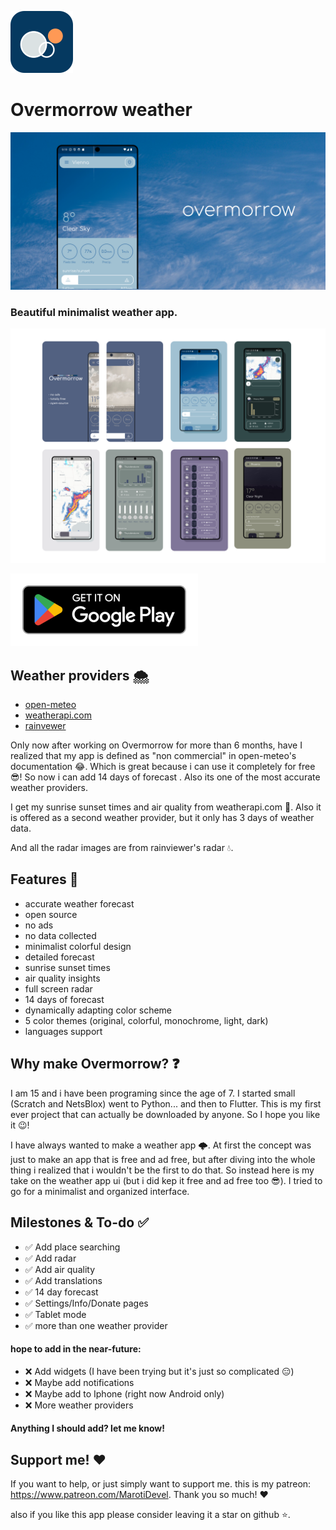 ![app_screens](Screenshots/Overmorrow_white_circle_mini.png)

# Overmorrow weather

![app_gallery](Screenshots/new_preview.png)

### Beautiful minimalist weather app. 

![app_screens](Screenshots/app_gallery3.png)

[![Download on Google Play](/Screenshots/play_badge4.png 'Download')](https://play.google.com/store/apps/details?id=com.marotidev.Overmorrow)

## Weather providers 🌨️
- [open-meteo](https://open-meteo.com)
- [weatherapi.com](https://www.weatherapi.com)
- [rainvewer](https://www.rainviewer.com/api.html)

Only now after working on Overmorrow for more than 6 months, have I realized that my 
app is defined as "non commercial" in open-meteo's documentation 😂. Which is great because i can use it completely for free 😎! 
So now i can add 14 days of forecast . Also its one of the most accurate weather providers.

I get my sunrise sunset times and air quality from weatherapi.com 🍃. 
Also it is offered as a second weather provider, but it only has 3 days of weather data.

And all the radar images are from rainviewer's radar 💧.

## Features 🎉

- accurate weather forecast
- open source
- no ads
- no data collected
- minimalist colorful design
- detailed forecast
- sunrise sunset times
- air quality insights
- full screen radar
- 14 days of forecast
- dynamically adapting color scheme
- 5 color themes (original, colorful, monochrome, light, dark)
- languages support

## Why make Overmorrow? ❓
I am 15 and i have been programing since the age of 7. I started small (Scratch and NetsBlox) 
went to Python... and then to Flutter. This is my first ever project that can actually be downloaded by anyone. So I hope you like it 😉!

I have always wanted to make a weather app 🌩️. At first the concept was just to make an app that 
is free and ad free, but after diving into the whole thing i realized that i wouldn't be the first to do that. 
So instead here is my take on the weather app ui (but i did kep it free and ad free too 😎). I tried to go for a minimalist and organized interface. 

## Milestones & To-do ✅

- ✅ Add place searching
- ✅ Add radar
- ✅ Add air quality
- ✅ Add translations
- ✅ 14 day forecast 
- ✅ Settings/Info/Donate pages
- ✅ Tablet mode
- ✅ more than one weather provider

#### hope to add in the near-future:
 
- ❌ Add widgets (I have been trying but it's just so complicated 😑)
- ❌ Maybe add notifications
- ❌ Maybe add to Iphone (right now Android only)
- ❌ More weather providers

#### Anything I should add? let me know!

## Support me! ❤️

If you want to help, or just simply want to support me.
this is my patreon: https://www.patreon.com/MarotiDevel.
Thank you so much! ❤️

also if you like this app please consider leaving it a star on github ⭐.